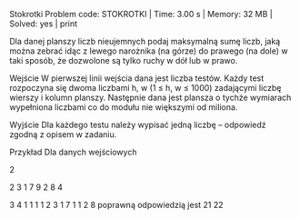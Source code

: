 Stokrotki
Problem code: STOKROTKI | Time: 3.00 s | Memory: 32 MB | Solved: yes | print

Dla danej planszy liczb nieujemnych podaj maksymalną sumę liczb, jaką można zebrać idąc z lewego narożnika (na górze) do prawego (na dole) w taki sposób, że dozwolone są tylko ruchy w dół lub w prawo.

Wejście
W pierwszej linii wejścia dana jest liczba testów. Każdy test rozpoczyna się dwoma liczbami h, w (1 ≤ h, w ≤ 1000) zadającymi liczbę wierszy i kolumn planszy. Następnie dana jest plansza o tychże wymiarach wypełniona liczbami co do modułu nie większymi od miliona.

Wyjście
Dla każdego testu należy wypisać jedną liczbę – odpowiedź zgodną z opisem w zadaniu.

Przykład
Dla danych wejściowych

2

2 3
1 7 9
2 8 4

3 4
1 1 1 1
2 3 1 7
1 1 2 8
poprawną odpowiedzią jest
21
22
